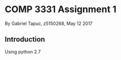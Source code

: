 # COMP 3331 Assignment 1

By Gabriel Tapuc, z5150268, May 12 2017

## Introduction

Using python 2.7